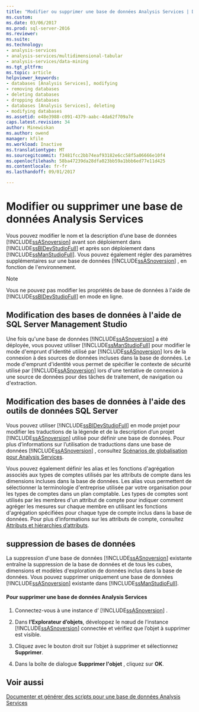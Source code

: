 ```yaml
---
title: "Modifier ou supprimer une base de données Analysis Services | Documents Microsoft"
ms.custom: 
ms.date: 03/06/2017
ms.prod: sql-server-2016
ms.reviewer: 
ms.suite: 
ms.technology:
- analysis-services
- analysis-services/multidimensional-tabular
- analysis-services/data-mining
ms.tgt_pltfrm: 
ms.topic: article
helpviewer_keywords:
- databases [Analysis Services], modifying
- removing databases
- deleting databases
- dropping databases
- databases [Analysis Services], deleting
- modifying databases
ms.assetid: e48e3988-c091-4379-aabc-4da62f709a7e
caps.latest.revision: 34
author: Minewiskan
ms.author: owend
manager: kfile
ms.workload: Inactive
ms.translationtype: MT
ms.sourcegitcommit: f3481fcc2bb74eaf93182e6cc58f5a06666e10f4
ms.openlocfilehash: 58ba47239da28dfa023bb59a1bbb6ed77e11d425
ms.contentlocale: fr-fr
ms.lasthandoff: 09/01/2017

---
```

# <a name="modify-or-delete-an-analysis-services-database"></a>Modifier ou supprimer une base de données Analysis Services
  Vous pouvez modifier le nom et la description d’une base de données [!INCLUDE[ssASnoversion](../../includes/ssasnoversion-md.md)] avant son déploiement dans [!INCLUDE[ssBIDevStudioFull](../../includes/ssbidevstudiofull-md.md)] et après son déploiement dans [!INCLUDE[ssManStudioFull](../../includes/ssmanstudiofull-md.md)]. Vous pouvez également régler des paramètres supplémentaires sur une base de données [!INCLUDE[ssASnoversion](../../includes/ssasnoversion-md.md)] , en fonction de l'environnement.  
  
> [!NOTE]  
>  Vous ne pouvez pas modifier les propriétés de base de données à l'aide de [!INCLUDE[ssBIDevStudioFull](../../includes/ssbidevstudiofull-md.md)] en mode en ligne.  
  
## <a name="modifying-databases-using-sql-server-management-studio"></a>Modification des bases de données à l'aide de SQL Server Management Studio  
 Une fois qu'une base de données [!INCLUDE[ssASnoversion](../../includes/ssasnoversion-md.md)] a été déployée, vous pouvez utiliser [!INCLUDE[ssManStudioFull](../../includes/ssmanstudiofull-md.md)] pour modifier le mode d'emprunt d'identité utilisé par [!INCLUDE[ssASnoversion](../../includes/ssasnoversion-md.md)] lors de la connexion à des sources de données incluses dans la base de données. Le mode d'emprunt d'identité vous permet de spécifier le contexte de sécurité utilisé par [!INCLUDE[ssASnoversion](../../includes/ssasnoversion-md.md)] lors d'une tentative de connexion à une source de données pour des tâches de traitement, de navigation ou d'extraction.  
  
## <a name="modifying-databases-using-sql-server-data-tools"></a>Modification des bases de données à l'aide des outils de données SQL Server  
 Vous pouvez utiliser [!INCLUDE[ssBIDevStudioFull](../../includes/ssbidevstudiofull-md.md)] en mode projet pour modifier les traductions de la légende et de la description d’un projet [!INCLUDE[ssASnoversion](../../includes/ssasnoversion-md.md)] utilisé pour définir une base de données. Pour plus d’informations sur l’utilisation de traductions dans une base de données [!INCLUDE[ssASnoversion](../../includes/ssasnoversion-md.md)] , consultez [Scénarios de globalisation pour Analysis Services](../../analysis-services/globalization-scenarios-for-analysis-services.md).  
  
 Vous pouvez également définir les alias et les fonctions d'agrégation associés aux types de comptes utilisés par les attributs de compte dans les dimensions incluses dans la base de données. Les alias vous permettent de sélectionner la terminologie d'entreprise utilisée par votre organisation pour les types de comptes dans un plan comptable. Les types de comptes sont utilisés par les membres d'un attribut de compte pour indiquer comment agréger les mesures sur chaque membre en utilisant les fonctions d'agrégation spécifiées pour chaque type de compte inclus dans la base de données. Pour plus d’informations sur les attributs de compte, consultez [Attributs et hiérarchies d’attributs](../../analysis-services/multidimensional-models-olap-logical-dimension-objects/attributes-and-attribute-hierarchies.md).  
  
## <a name="deleting-databases"></a>suppression de bases de données  
 La suppression d'une base de données [!INCLUDE[ssASnoversion](../../includes/ssasnoversion-md.md)] existante entraîne la suppression de la base de données et de tous les cubes, dimensions et modèles d'exploration de données inclus dans la base de données. Vous pouvez supprimer uniquement une base de données [!INCLUDE[ssASnoversion](../../includes/ssasnoversion-md.md)] existante dans [!INCLUDE[ssManStudioFull](../../includes/ssmanstudiofull-md.md)].  
  
#### <a name="to-delete-an-analysis-services-database"></a>Pour supprimer une base de données Analysis Services  
  
1.  Connectez-vous à une instance d’ [!INCLUDE[ssASnoversion](../../includes/ssasnoversion-md.md)] .  
  
2.  Dans **l’Explorateur d’objets**, développez le nœud de l’instance [!INCLUDE[ssASnoversion](../../includes/ssasnoversion-md.md)] connectée et vérifiez que l’objet à supprimer est visible.  
  
3.  Cliquez avec le bouton droit sur l’objet à supprimer et sélectionnez **Supprimer**.  
  
4.  Dans la boîte de dialogue **Supprimer l'objet** , cliquez sur **OK**.  
  
## <a name="see-also"></a>Voir aussi  
 [Documenter et générer des scripts pour une base de données Analysis Services](../../analysis-services/multidimensional-models/document-and-script-an-analysis-services-database.md)  
  
  

